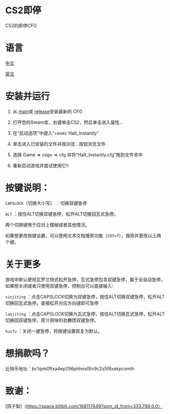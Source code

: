 # CS2即停
CS2的即停CFG

# 语言
  [中文](https://github.com/HugoXOX3/CS2-halt-instantly/blob/main/CN.md)
  
  [英文](https://github.com/HugoXOX3/CS2-halt-instantly/blob/main/README.md)

# 安装并运行
1. 从 [main](https://github.com/HugoXOX3/CS2-halt-instantly/blob/main/Halt_Instantly.cfg）)或 [release](https://github.com/HugoXOX3/CS2-halt-instantly/releases)安装最新的 CFG

2. 打开您的Steam库，右键单击CS2，然后单击进入属性...

3. 在“启动选项”中键入“+exec Halt_Instantly”

4. 单击进入已安装的文件并按浏览...按钮浏览文件

5. 选择 Game => csgo => cfg 并将“Halt_Instantly.cfg”拖到文件夹中

6. 重新启动游戏并尝试使用它!!

# 按键说明：
```CAPSLOCK```（切换大小写）	：切换双键急停
  
```ALT```	：按住ALT切换双键急停，松开ALT切换回瓦式急停。
 
两个切换键用于应对上楼梯或者其他情况。
 
如果想更改按键设置，可以使用文本文档搜索功能（ctrl+f），搜索并更改以上两个键。

# 关于更多
游戏中默认使用瓦罗兰特式松开急停，瓦式急停包含双键急停，属于全自动急停，如果想关闭或者只使用双键急停，控制台可以直接输入:

```xinjiting```	：点击CAPSLOCK切换为双键急停，按住ALT切换双键急停，松开ALT切换回瓦式急停。直接松开对应方向键即可急停
 
```laojiting```	：点击CAPSLOCK切换为瓦式急停，按住ALT切换瓦式急停，松开ALT切换回双键急停，原汁原味的劲舞团双键急停。
 
```huifu```	：关闭一键急停，将按键设置恢复为默认。
 
# 想捐款吗？
比特币地址：bc1qnk0ftxa4ep296phhnxl5lv9c2s5f8xakpcxmth

# 致谢：
[鸽子梨]（https://space.bilibili.com/168117849?spm_id_from=333.788.0.0）

